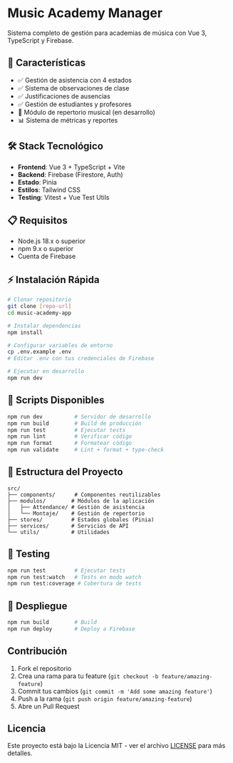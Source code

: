 # Music Academy Manager

Sistema completo de gestión para academias de música con Vue 3, TypeScript y Firebase.

## 🚀 Características

- ✅ Gestión de asistencia con 4 estados
- ✅ Sistema de observaciones de clase
- ✅ Justificaciones de ausencias
- ✅ Gestión de estudiantes y profesores
- 🔄 Módulo de repertorio musical (en desarrollo)
- 📊 Sistema de métricas y reportes

## 🛠️ Stack Tecnológico

- **Frontend**: Vue 3 + TypeScript + Vite
- **Backend**: Firebase (Firestore, Auth)
- **Estado**: Pinia
- **Estilos**: Tailwind CSS
- **Testing**: Vitest + Vue Test Utils

## 📋 Requisitos

- Node.js 18.x o superior
- npm 9.x o superior
- Cuenta de Firebase

## ⚡ Instalación Rápida

```bash
# Clonar repositorio
git clone [repo-url]
cd music-academy-app

# Instalar dependencias
npm install

# Configurar variables de entorno
cp .env.example .env
# Editar .env con tus credenciales de Firebase

# Ejecutar en desarrollo
npm run dev
```

## 🔧 Scripts Disponibles

```bash
npm run dev          # Servidor de desarrollo
npm run build        # Build de producción
npm run test         # Ejecutar tests
npm run lint         # Verificar código
npm run format       # Formatear código
npm run validate     # Lint + format + type-check
```

## 📁 Estructura del Proyecto

```
src/
├── components/      # Componentes reutilizables
├── modulos/        # Módulos de la aplicación
│   ├── Attendance/ # Gestión de asistencia
│   └── Montaje/    # Gestión de repertorio
├── stores/         # Estados globales (Pinia)
├── services/       # Servicios de API
└── utils/          # Utilidades
```

## 🧪 Testing

```bash
npm run test         # Ejecutar tests
npm run test:watch   # Tests en modo watch
npm run test:coverage # Cobertura de tests
```

## 🚀 Despliegue

```bash
npm run build        # Build
npm run deploy       # Deploy a Firebase
```

## Contribución

1. Fork el repositorio
2. Crea una rama para tu feature (`git checkout -b feature/amazing-feature`)
3. Commit tus cambios (`git commit -m 'Add some amazing feature'`)
4. Push a la rama (`git push origin feature/amazing-feature`)
5. Abre un Pull Request

## Licencia

Este proyecto está bajo la Licencia MIT - ver el archivo [LICENSE](LICENSE) para más detalles.
